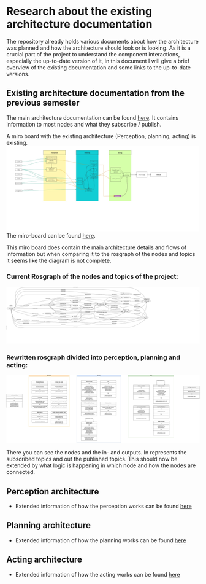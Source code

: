 # Research about the existing architecture documentation

The repository already holds various documents about how the architecture was planned and how the architecture should
look or is
looking. As it is a crucial part of the project to understand the component interactions, especially the up-to-date
version of it, in this document I will give a brief overview of the existing documentation and some links to the
up-to-date versions.

## Existing architecture documentation from the previous semester

The main architecture documentation can be found [here](/ddoc/general/architecture.md).
It contains information to most nodes and what they subscribe / publish.

A miro board with the existing architecture (Perception, planning, acting) is existing.
![Architecture overview](/doc/assets/overview.jpg)
The miro-board can be
found [here](https://miro.com/welcomeonboard/a1F0d1dya2FneWNtbVk4cTBDU1NiN3RiZUIxdGhHNzJBdk5aS3N4VmdBM0R5c2Z1VXZIUUN4SkkwNHpuWlk2ZXwzNDU4NzY0NTMwNjYwNzAyODIzfDI=?share_link_id=785020837509).

This miro board does contain the main architecture details and flows of information but when comparing it to the
rosgraph of the nodes and topics it seems like the diagram is not complete.

### Current Rosgraph of the nodes and topics of the project:

[//]: # "![Up to date ros graph](/doc/assets/research_assets/rosgraph.svg)"
![Up to date ros graph](/doc/assets/research_assets/rosgraph_leaf_topics.svg)

### Rewritten rosgraph divided into perception, planning and acting:

![RosGraphDrawIO](/doc/assets/research_assets/node_path_ros.png)

There you can see the nodes and the in- and outputs. In represents the subscribed topics and out the published topics.
This should now be extended by what logic is happening in which node and how the nodes are connected.

## Perception architecture

- Extended information of how the perception works can be found [here](/doc/perception/README.md)

## Planning architecture

- Extended information of how the planning works can be found [here](/doc/planning/README.md)

## Acting architecture

- Extended information of how the acting works can be found [here](/doc/acting/architecture_documentation.md)
